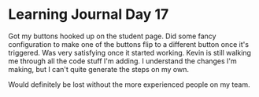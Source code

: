 # Learning Journal Day 17

Got my buttons hooked up on the student page. Did some fancy configuration to make one of the buttons flip to a different button once it's triggered. Was very satisfying once it started working. Kevin is still walking me through all the code stuff I'm adding. I understand the changes I'm making, but I can't quite generate the steps on my own.

Would definitely be lost without the more experienced people on my team.
